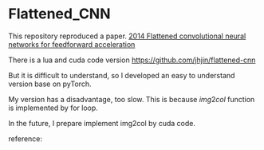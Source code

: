 # Flattened_CNN
This repository reproduced a paper.
[2014 Flattened convolutional neural networks for feedforward acceleration](http://arxiv.org/abs/1412.5474)

There is a lua and cuda code version
https://github.com/jhjin/flattened-cnn

But it is difficult to understand, so I developed an easy to understand version base on pyTorch.

My version has a disadvantage, too slow. This is because $img2col$ function is implemented by for loop.

In the future, I prepare implement img2col by cuda code.

reference: 

[1]:https://zhuanlan.zhihu.com/p/40951745

